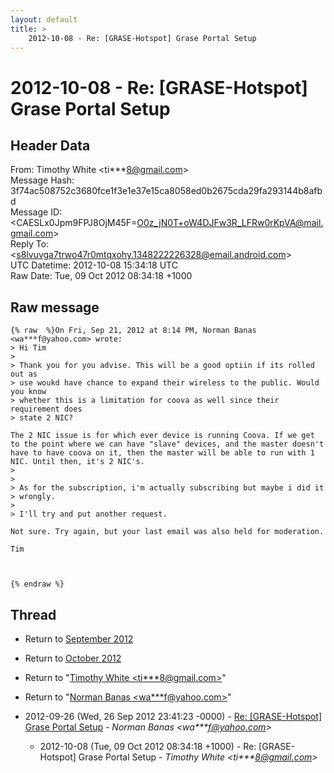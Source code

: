 ```yaml
---
layout: default
title: >
    2012-10-08 - Re: [GRASE-Hotspot] Grase Portal Setup
---
```


# 2012-10-08 - Re: [GRASE-Hotspot] Grase Portal Setup

## Header Data

From: Timothy White \<ti***8@gmail.com\><br>
Message Hash: 3f74ac508752c3680fce1f3e1e37e15ca8058ed0b2675cda29fa293144b8afbd<br>
Message ID: \<CAESLx0Jpm9FPJ8OjM45F=O0z_jN0T+oW4DJFw3R_LFRw0rKpVA@mail.gmail.com\><br>
Reply To: \<s8lvuvga7trwo47r0mtqxohy.1348222226328@email.android.com\><br>
UTC Datetime: 2012-10-08 15:34:18 UTC<br>
Raw Date: Tue, 09 Oct 2012 08:34:18 +1000<br>

## Raw message

```
{% raw  %}On Fri, Sep 21, 2012 at 8:14 PM, Norman Banas <wa***f@yahoo.com> wrote:
> Hi Tim
>
> Thank you for you advise. This will be a good optiin if its rolled out as
> use woukd have chance to expand their wireless to the public. Would you know
> whether this is a limitation for coova as well since their requirement does
> state 2 NIC?

The 2 NIC issue is for which ever device is running Coova. If we get
to the point where we can have "slave" devices, and the master doesn't
have to have coova on it, then the master will be able to run with 1
NIC. Until then, it's 2 NIC's.
>
>
> As for the subscription, i'm actually subscribing but maybe i did it
> wrongly.
>
> I'll try and put another request.

Not sure. Try again, but your last email was also held for moderation.

Tim



{% endraw %}
```

## Thread

+ Return to [September 2012](/archive/2012/09)
+ Return to [October 2012](/archive/2012/10)

+ Return to "[Timothy White <ti***8<span>@</span>gmail.com>](/authors/ti___8_at_gmail_com)"
+ Return to "[Norman Banas <wa***f<span>@</span>yahoo.com>](/authors/wa___f_at_yahoo_com)"

+ 2012-09-26 (Wed, 26 Sep 2012 23:41:23 -0000) - [Re: [GRASE-Hotspot] Grase Portal Setup](/archive/2012/09/e902f100d0a51253870cc8998ea1d79b41f9c5efc1c53e4aa6c68c11dbeba96f) - _Norman Banas \<wa***f@yahoo.com\>_
  + 2012-10-08 (Tue, 09 Oct 2012 08:34:18 +1000) - Re: [GRASE-Hotspot] Grase Portal Setup - _Timothy White \<ti***8@gmail.com\>_

